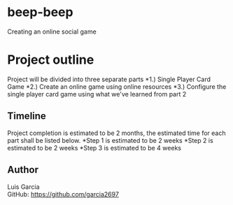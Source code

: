# beep-beep
Creating an online social game

# Project outline
Project will be divided into three separate parts
*1.) Single Player Card Game
*2.) Create an online game using online resources
*3.) Configure the single player card game using what we've learned from part 2

## Timeline
Project completion is estimated to be 2 months, the estimated time for each part shall be listed below.
*Step 1 is estimated to be 2 weeks
*Step 2 is estimated to be 2 weeks
*Step 3 is estimated to be 4 weeks

## Author
Luis Garcia <br />
GitHub: https://github.com/garcia2697
